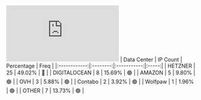 ![Diagramm](https://github.com/obajay/StateSync-snapshots/blob/main/Projects/Cheqd/1/README.md)
| Data Center | IP Count | Percentage | Freq |
|:------------:|:--------:|:-----------:|:-----:|
| HETZNER | 25 | 49.02% | 🔴 |
| DIGITALOCEAN | 8 | 15.69% | 🟢 |
| AMAZON | 5 | 9.80% | 🟢 |
| OVH | 3 | 5.88% | 🟢 |
| Contabo | 2 | 3.92% | 🟢 |
| Wolfpaw | 1 | 1.96% | 🟢 |
| OTHER | 7 | 13.73% | 🟢 |